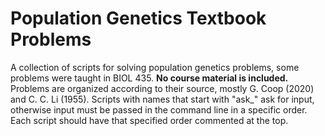 # Population Genetics Textbook Problems
A collection of scripts for solving population genetics problems, some problems were taught in BIOL 435. <b>No course material is included.</b> Problems are organized according to their source, mostly G. Coop (2020) and C. C. Li (1955).
Scripts with names that start with "ask_" ask for input, otherwise input must be passed in the command line in a specific order. Each script should have that specified order commented at the top.
